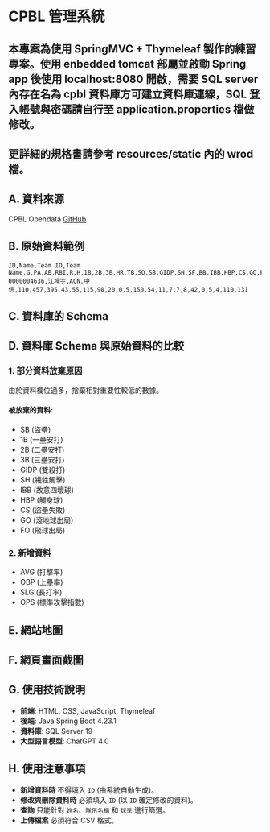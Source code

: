 # CPBL 管理系統

## 本專案為使用 SpringMVC + Thymeleaf 製作的練習專案。使用 enbedded tomcat 部屬並啟動 Spring app 後使用 localhost:8080 開啟，需要 SQL server 內存在名為 cpbl 資料庫方可建立資料庫連線，SQL 登入帳號與密碼請自行至 application.properties 檔做修改。
## 更詳細的規格書請參考 resources/static 內的 wrod 檔。
## A. 資料來源
CPBL Opendata [GitHub](https://github.com/ldkrsi/cpbl-opendata)

## B. 原始資料範例
```
ID,Name,Team ID,Team Name,G,PA,AB,RBI,R,H,1B,2B,3B,HR,TB,SO,SB,GIDP,SH,SF,BB,IBB,HBP,CS,GO,FO
0000004636,江坤宇,ACN,中信,110,457,395,43,55,115,90,20,0,5,150,54,11,7,7,8,42,0,5,4,110,131
```

## C. 資料庫的 Schema

## D. 資料庫 Schema 與原始資料的比較

### 1. **部分資料放棄原因**
由於資料欄位過多，捨棄相對重要性較低的數據。

#### **被放棄的資料**:
- SB (盜壘)
- 1B (一壘安打)
- 2B (二壘安打)
- 3B (三壘安打)
- GIDP (雙殺打)
- SH (犧牲觸擊)
- IBB (故意四壞球)
- HBP (觸身球)
- CS (盜壘失敗)
- GO (滾地球出局)
- FO (飛球出局)

### 2. **新增資料**
- AVG (打擊率)
- OBP (上壘率)
- SLG (長打率)
- OPS (標準攻擊指數)

## E. 網站地圖

## F. 網頁畫面截圖

## G. 使用技術說明
- **前端**: HTML, CSS, JavaScript, Thymeleaf
- **後端**: Java Spring Boot 4.23.1
- **資料庫**: SQL Server 19
- **大型語言模型**: ChatGPT 4.0

## H. 使用注意事項
- **新增資料時** 不得填入 `ID` (由系統自動生成)。
- **修改與刪除資料時** 必須填入 `ID` (以 `ID` 確定修改的資料)。
- **查詢** 只能針對 `姓名`、`隊伍名稱` 和 `球季` 進行篩選。
- **上傳檔案** 必須符合 CSV 格式。

